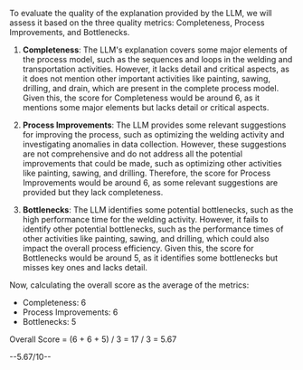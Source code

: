 To evaluate the quality of the explanation provided by the LLM, we will assess it based on the three quality metrics: Completeness, Process Improvements, and Bottlenecks.

1. **Completeness**: The LLM's explanation covers some major elements of the process model, such as the sequences and loops in the welding and transportation activities. However, it lacks detail and critical aspects, as it does not mention other important activities like painting, sawing, drilling, and drain, which are present in the complete process model. Given this, the score for Completeness would be around 6, as it mentions some major elements but lacks detail or critical aspects.

2. **Process Improvements**: The LLM provides some relevant suggestions for improving the process, such as optimizing the welding activity and investigating anomalies in data collection. However, these suggestions are not comprehensive and do not address all the potential improvements that could be made, such as optimizing other activities like painting, sawing, and drilling. Therefore, the score for Process Improvements would be around 6, as some relevant suggestions are provided but they lack completeness.

3. **Bottlenecks**: The LLM identifies some potential bottlenecks, such as the high performance time for the welding activity. However, it fails to identify other potential bottlenecks, such as the performance times of other activities like painting, sawing, and drilling, which could also impact the overall process efficiency. Given this, the score for Bottlenecks would be around 5, as it identifies some bottlenecks but misses key ones and lacks detail.

Now, calculating the overall score as the average of the metrics:

- Completeness: 6
- Process Improvements: 6
- Bottlenecks: 5

Overall Score = (6 + 6 + 5) / 3 = 17 / 3 = 5.67

--5.67/10--